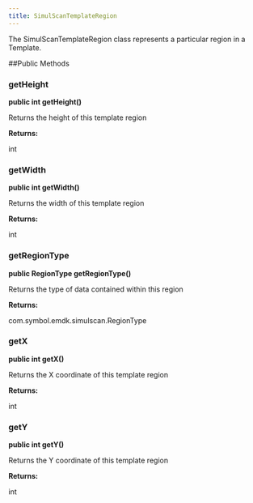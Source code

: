 ```yaml
---
title: SimulScanTemplateRegion
---
```


The SimulScanTemplateRegion class represents a particular region in a Template.

##Public Methods

### getHeight

**public int getHeight()**

Returns the height of this template region

**Returns:**

int

### getWidth

**public int getWidth()**

Returns the width of this template region

**Returns:**

int

### getRegionType

**public RegionType getRegionType()**

Returns the type of data contained within this region

**Returns:**

com.symbol.emdk.simulscan.RegionType

### getX

**public int getX()**

Returns the X coordinate of this template region

**Returns:**

int

### getY

**public int getY()**

Returns the Y coordinate of this template region

**Returns:**

int


